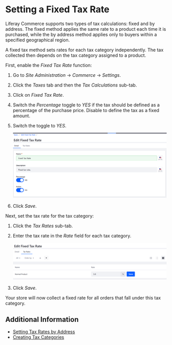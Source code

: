 # Setting a Fixed Tax Rate

Liferay Commerce supports two types of tax calculations: fixed and by address. The fixed method applies the same rate to a product each time it is purchased, while the by address method applies only to buyers within a specified geographical region.

A fixed tax method sets rates for each tax category independently. The tax collected then depends on the tax category assigned to a product.

First, enable the _Fixed Tax Rate_ function:

1. Go to _Site Administration_ → _Commerce_ → _Settings_.
1. Click the _Taxes_ tab and then the _Tax Calculations_ sub-tab.
1. Click on _Fixed Tax Rate_.
1. Switch the _Percentage_ toggle to _YES_ if the tax should be defined as a percentage of the purchase price. Disable to define the tax as a fixed amount.
1. Switch the toggle to _YES_.

    ![Enabling fixed tax rates](./images/01.png)

1. Click _Save_.

Next, set the tax rate for the tax category:

1. Click the _Tax Rates_ sub-tab.
1. Enter the tax rate in the _Rate_ field for each tax category.

    ![Setting a tax rate](./images/02.png)

1. Click _Save_.

Your store will now collect a fixed rate for all orders that fall under this tax category.

## Additional Information

* [Setting Tax Rates by Address](../operations/setting-tax-rate-by-address.md)
* [Creating Tax Categories](../operations/creating-tax-categories.md)
